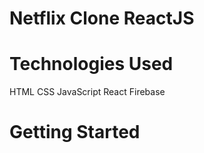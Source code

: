 # Netflix Clone ReactJS

# Technologies Used
HTML
CSS
JavaScript
React
Firebase

# Getting Started


